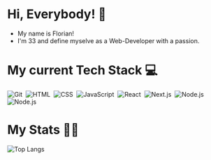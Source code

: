 # Hi, Everybody! 👋

- My name is Florian!
- I'm 33 and define myselve as a Web-Developer with a passion.

# My current Tech Stack 💻

![Git](https://img.shields.io/badge/-Git-05122A?style=for-the-badge&logo=git)&nbsp;
![HTML](https://img.shields.io/badge/-HTML-05122A?style=for-the-badge&logo=HTML5)&nbsp;
![CSS](https://img.shields.io/badge/-CSS-05122A?style=for-the-badge&logo=CSS3&logoColor=1572B6)&nbsp;
![JavaScript](https://img.shields.io/badge/-JavaScript-05122A?style=for-the-badge&logo=javascript)&nbsp;
![React](https://img.shields.io/badge/-React-05122A?style=for-the-badge&logo=react)&nbsp;
![Next.js](https://img.shields.io/badge/-Next.js-05122A?style=for-the-badge&logo=next.js)&nbsp;
![Node.js](https://img.shields.io/badge/-Node.js-05122A?style=for-the-badge&logo=node.js)&nbsp;
![Node.js](https://img.shields.io/badge/-Node.js-05122A?style=for-the-badge&logo=mongodb)&nbsp;

# My Stats 👨‍💻

![Top Langs](https://github-readme-stats.vercel.app/api/top-langs/?username=LudiFlow&layout=compact)
